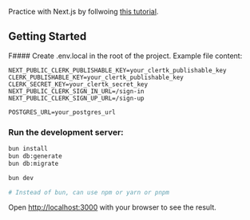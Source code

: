 Practice with Next.js by follwoing [this tutorial](https://www.youtube.com/watch?v=N_uNKAus0II).

## Getting Started

F#### Create .env.local in the root of the project.
Example file content:

```
NEXT_PUBLIC_CLERK_PUBLISHABLE_KEY=your_clertk_publishable_key
CLERK_PUBLISHABLE_KEY=your_clertk_publishable_key
CLERK_SECRET_KEY=your_clertk_secret_key
NEXT_PUBLIC_CLERK_SIGN_IN_URL=/sign-in
NEXT_PUBLIC_CLERK_SIGN_UP_URL=/sign-up

POSTGRES_URL=your_postgres_url
```

### Run the development server:

```bash
bun install
bun db:generate
bun db:migrate

bun dev

# Instead of bun, can use npm or yarn or pnpm

```

Open [http://localhost:3000](http://localhost:3000) with your browser to see the result.
